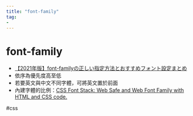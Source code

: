 ```yaml
---
title: "font-family"
tag: 
- 
---
```

# font-family

-   [【2021年版】font-familyの正しい指定方法とおすすめフォント設定まとめ](https://willcloud.jp/knowhow/font-family/)
-   依序為優先度高至低
-   若要英文與中文不同字體，可將英文置於前面
-   內建字體的比例：[CSS Font Stack: Web Safe and Web Font Family with HTML and CSS code.](https://www.cssfontstack.com/)

#css